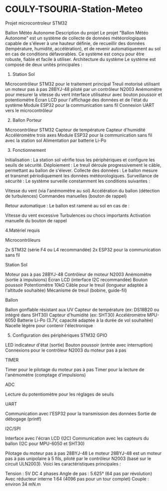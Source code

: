# COULY-TSOURIA-Station-Meteo
Projet microcontroleur STM32

Ballon Météo Autonome
Description du projet
Le projet "Ballon Météo Autonome" est un système de collecte de données météorologiques capable de s'élever à une hauteur définie, de recueillir des données (température, humidité, accélération), et de revenir automatiquement au sol en cas de conditions défavorables. Ce système est conçu pour être robuste, fiable et facile à utiliser.
Architecture du système
Le système est composé de deux unités principales :
1. Station Sol

Microcontrôleur STM32 pour le traitement principal
Treuil motorisé utilisant un moteur pas à pas 28BYJ-48 piloté par un contrôleur N2003
Anémomètre pour mesurer la vitesse du vent
Interface utilisateur avec bouton poussoir et potentiomètre
Écran LCD pour l'affichage des données et de l'état du système
Module ESP32 pour la communication sans fil
Connexion UART vers le microcontrôleur

2. Ballon Porteur

Microcontrôleur STM32
Capteur de température
Capteur d'humidité
Accéléromètre trois axes
Module ESP32 pour la communication sans fil avec la station sol
Alimentation par batterie Li-Po

3. Fonctionnement

Initialisation : La station sol vérifie tous les périphériques et configure les seuils de sécurité.
Déploiement : Le treuil déroule progressivement le câble, permettant au ballon de s'élever.
Collecte des données : Le ballon mesure et transmet périodiquement les données météorologiques.
Surveillance de sécurité : Le système surveille constamment les conditions suivantes :

Vitesse du vent (via l'anémomètre au sol)
Accélération du ballon (détection de turbulences)
Commandes manuelles (bouton de rappel)


Retour automatique : Le ballon est ramené au sol en cas de :

Vitesse du vent excessive
Turbulences ou chocs importants
Activation manuelle du bouton de rappel



4.Matériel requis

Microcontrôleurs

2x STM32 (série F4 ou L4 recommandée)
2x ESP32 pour la communication sans fil

Station Sol

Moteur pas à pas 28BYJ-48
Contrôleur de moteur N2003
Anémomètre (sortie à impulsions)
Écran LCD (interface I2C recommandée)
Bouton poussoir
Potentiomètre 10kΩ
Câble pour le treuil (longueur adaptée à l'altitude souhaitée)
Mécanisme de treuil (bobine, guide-fil)

Ballon

Ballon gonflable résistant aux UV
Capteur de température (ex: DS18B20 ou intégré dans SHT30)
Capteur d'humidité (ex: SHT30)
Accéléromètre MPU-6050
Batterie Li-Po (3.7V, capacité adaptée à la durée de vol souhaitée)
Nacelle légère pour contenir l'électronique

5. Configuration des périphériques STM32
GPIO

LED indicateur d'état (sortie)
Bouton poussoir (entrée avec interruption)
Connexions pour le contrôleur N2003 du moteur pas à pas

TIMER

Timer pour le pilotage du moteur pas à pas
Timer pour la lecture de l'anémomètre (comptage d'impulsions)

ADC

Lecture du potentiomètre pour les réglages de seuils

UART

Communication avec l'ESP32 pour la transmission des données
Sortie de débogage (printf)

I2C/SPI

Interface avec l'écran LCD (I2C)
Communication avec les capteurs du ballon (I2C pour MPU-6050 et SHT30)

Pilotage du moteur pas à pas 28BYJ-48
Le moteur 28BYJ-48 est un moteur pas à pas unipolaire à 5 fils, piloté par le contrôleur N2003 (basé sur le circuit ULN2003). Voici les caractéristiques principales :

Tension : 5V DC
4 phases
Angle de pas : 5.625° (64 pas par révolution)
Avec réducteur interne 1:64 (4096 pas pour un tour complet)
Couple : environ 34 mN.m

